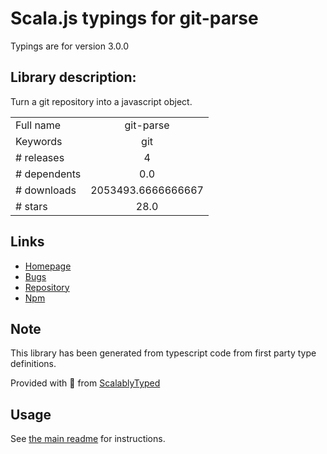 
# Scala.js typings for git-parse

Typings are for version 3.0.0

## Library description:
Turn a git repository into a javascript object.

|                    |                 |
| ------------------ | :-------------: |
| Full name          | git-parse |
| Keywords           | git |
| # releases         | 4 |
| # dependents       | 0.0 |
| # downloads        | 2053493.6666666667 |
| # stars            | 28.0 |

## Links
- [Homepage](https://github.com/wayfair/git-parse#readme)
- [Bugs](https://github.com/wayfair/git-parse/issues)
- [Repository](https://github.com/wayfair/git-parse)
- [Npm](https://www.npmjs.com/package/git-parse)
    


## Note
This library has been generated from typescript code from first party type definitions.

Provided with :purple_heart: from [ScalablyTyped](https://github.com/oyvindberg/ScalablyTyped)

## Usage
See [the main readme](../../readme.md) for instructions.


